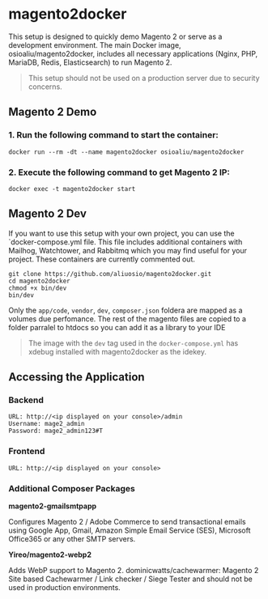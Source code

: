 # magento2docker
This setup is designed to quickly demo Magento 2 or serve as a development environment.
The main Docker image, osioaliu/magento2docker, includes all necessary applications 
(Nginx, PHP, MariaDB, Redis, Elasticsearch) to run Magento 2.

> This setup should not be used on a production server due to security concerns.

## Magento 2 Demo
### 1. Run the following command to start the container:

    docker run --rm -dt --name magento2docker osioaliu/magento2docker

### 2. Execute the following command to get Magento 2 IP:

    docker exec -t magento2docker start


## Magento 2 Dev
If you want to use this setup with your own project, you can use the `docker-compose.yml file. 
This file includes additional containers with Mailhog, Watchtower, and Rabbitmq 
which you may find useful for your project. These containers are currently commented out.

    git clone https://github.com/aliuosio/magento2docker.git
    cd magento2docker
    chmod +x bin/dev
    bin/dev

Only the `app/code`, `vendor`, `dev`, `composer.json` foldera are mapped as a volumes due perfomance.
The rest of the magento files are copied to a folder parralel to htdocs so you can add it as a library to your IDE

> The image with the `dev` tag used in the `docker-compose.yml` has xdebug installed with magento2docker as the idekey.

## Accessing the Application
### Backend

    URL: http://<ip displayed on your console>/admin
    Username: mage2_admin
    Password: mage2_admin123#T

### Frontend
    
    URL: http://<ip displayed on your console>

### Additional Composer Packages
**magento2-gmailsmtpapp**

Configures Magento 2 / Adobe Commerce to send transactional emails using Google App, Gmail, Amazon Simple Email Service (SES), Microsoft Office365 or any other SMTP servers.


**Yireo/magento2-webp2**

Adds WebP support to Magento 2.
dominicwatts/cachewarmer: Magento 2 Site based Cachewarmer / Link checker / Siege Tester and should not be used in production environments.